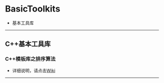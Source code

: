 # BasicToolkits
* 基本工具库

---
## C++基本工具库
### C++模板库之排序算法
* 详细说明，请点击[Wiki](https://github.com/Ling-Bao/BasicToolkits/wiki)

---

